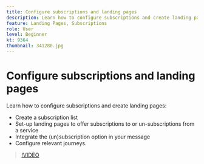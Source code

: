```yaml
---
title: Configure subscriptions and landing pages
description: Learn how to configure subscriptions and create landing pages. 
feature: Landing Pages, Subscriptions
role: User
level: Beginner
kt: 9364
thumbnail: 341280.jpg
---
```


# Configure subscriptions and landing pages

Learn how to configure subscriptions and create landing pages:

* Create a subscription list
* Set-up landing pages to offer subscriptions to or un-subscriptions from a service
* Integrate the (un)subscription option in your message
* Configure relevant journeys.

>[!VIDEO](https://video.tv.adobe.com/v/341280?quality=12&learn=on)
